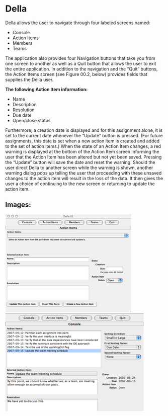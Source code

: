 # Della
Della allows the user to navigate through four labeled screens named:
- Console
- Action Items
- Members
- Teams

The application also provides four Navigation buttons that take you from one screen to another as well as a Quit button that allows the user to exit the entire application. In addition to the navigation and the “Quit” buttons, the Action Items screen (see Figure 00.2,
below) provides fields that supplies the Della user. 

**The following Action Item information:**
- Name
- Description
- Resolution
- Due date
- Open/close status

Furthermore, a creation date is displayed and for this assignment alone, it is set to the current date whenever the “Update” button is pressed. (For future assignments, this date is set when a
new action item is created and added to the set of action items.) When the state of an Action Item changes, a red warning is displayed at the bottom of the Action Item screen informing the user that the Action Item has been altered but not yet been saved.
Pressing the “Update” button will save the date and reset the warning. Should the user direct Della to another screen while the warning is shown, another warning dialog pops up telling the user that proceeding with these unsaved changes to the action item will result in the loss of the
data. It then gives the user a choice of continuing to the new screen or returning to update the action item.

## Images:

<img src="https://github.com/JatinThakur2/Della/blob/master/images/Capture.PNG?raw=true" width="400" alt="accessibility text"><img src="https://github.com/JatinThakur2/Della/blob/master/images/Capture3.PNG?raw=true" width="440" alt="accessibility text">
